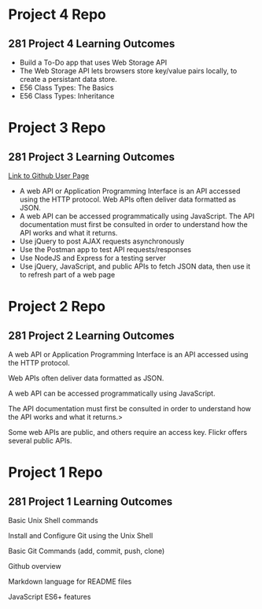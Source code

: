 # Project 4 Repo

## 281 Project 4 Learning Outcomes

- Build a To-Do app that uses Web Storage API
- The Web Storage API lets browsers store key/value pairs locally, to create a persistant data store.
- E56 Class Types: The Basics
- E56 Class Types: Inheritance

# Project 3 Repo

## 281 Project 3 Learning Outcomes

[Link to Github User Page](https://john-sandilands1.github.io/)

- A web API or Application Programming Interface is an API accessed using the HTTP protocol. Web APIs often deliver data formatted as JSON.
- A web API can be accessed programmatically using JavaScript. The API documentation must first be consulted in order to understand how the API works and what it returns.
- Use jQuery to post AJAX requests asynchronously
- Use the Postman app to test API requests/responses
- Use NodeJS and Express for a testing server
- Use jQuery, JavaScript, and public APIs to fetch JSON data, then use it to refresh part of a web page

# Project 2 Repo

<h2> 281 Project 2 Learning Outcomes</h2>
<p>A web API or Application Programming Interface is an API accessed using the HTTP protocol.
<p>Web APIs often deliver data formatted as JSON.<p>A web API can be accessed programmatically using JavaScript. <p>The API documentation must first be consulted in order to understand how the API works and what it returns.><p>Some web APIs are public, and others require an access key. Flickr offers several public APIs.

# Project 1 Repo

## 281 Project 1 Learning Outcomes

<p> Basic Unix Shell commands
<p> Install and Configure Git using the Unix Shell
<p> Basic Git Commands (add, commit, push, clone)
<p> Github overview
<p> Markdown language for README files
<p> JavaScript ES6+ features
